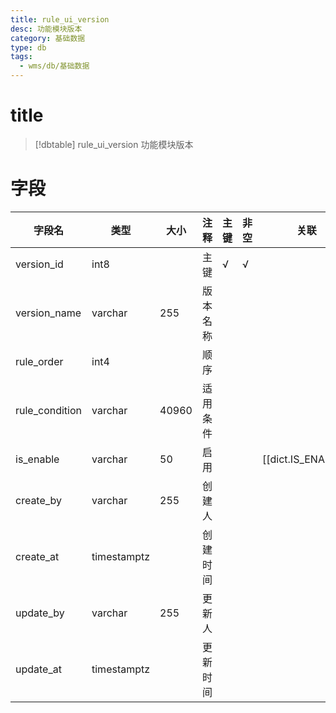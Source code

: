 ```yaml
---
title: rule_ui_version
desc: 功能模块版本
category: 基础数据
type: db
tags:
  - wms/db/基础数据
---
```


# title
>[!dbtable] rule_ui_version
> 功能模块版本

# 字段
| 字段名 | 类型 | 大小 | 注释 | 主键 | 非空 | 关联 |
| --- | --- | --- | --- | --- | --- | --- |
| version_id | int8 |  | 主键 | √ | √ |  |
| version_name | varchar | 255 | 版本名称 |  |  |  |
| rule_order | int4 |  | 顺序 |  |  |  |
| rule_condition | varchar | 40960 | 适用条件 |  |  |  |
| is_enable | varchar | 50 | 启用 |  |  | [[dict.IS_ENABLE]] |
| create_by | varchar | 255 | 创建人 |  |  |  |
| create_at | timestamptz |  | 创建时间 |  |  |  |
| update_by | varchar | 255 | 更新人 |  |  |  |
| update_at | timestamptz |  | 更新时间 |  |  |  |

